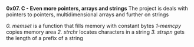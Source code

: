 **0x07. C - Even more pointers, arrays and strings**
The project is deals with pointers to pointers, multidimensional arrays and further on strings

*0. memset* is a function that fills memory with constant bytes
*1-memcpy* copies memory area
*2. strchr* locates characters in a string
*3. strspn* gets the length of a prefix of a string

